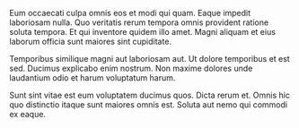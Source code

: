 Eum occaecati culpa omnis eos et modi qui quam. Eaque impedit laboriosam nulla. Quo veritatis rerum tempora omnis provident ratione soluta tempora. Et qui inventore quidem illo amet. Magni aliquam et eius laborum officia sunt maiores sint cupiditate.
 Temporibus similique magni aut laboriosam aut. Ut dolore temporibus et est sed. Ducimus explicabo enim nostrum. Non maxime dolores unde laudantium odio et harum voluptatum harum.
 Sunt sint vitae est eum voluptatem ducimus quos. Dicta rerum et. Omnis hic quo distinctio itaque sunt maiores omnis est. Soluta aut nemo qui commodi ex eaque.